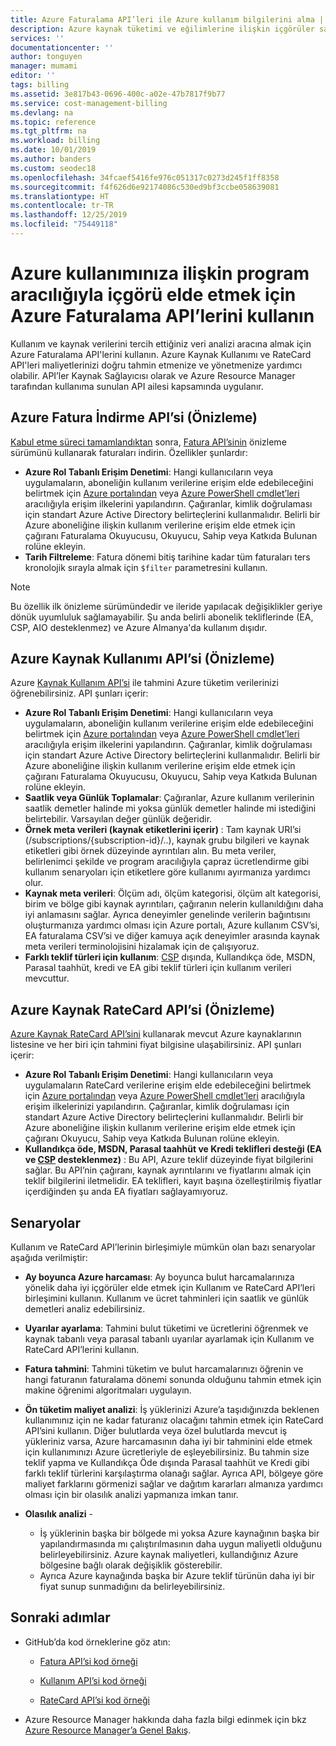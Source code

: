 ```yaml
---
title: Azure Faturalama API’leri ile Azure kullanım bilgilerini alma | Microsoft Docs
description: Azure kaynak tüketimi ve eğilimlerine ilişkin içgörüler sağlamak için kullanılan Azure Faturalama Kullanımı ve RateCard API’leri hakkında bilgi edinin.
services: ''
documentationcenter: ''
author: tonguyen
manager: mumami
editor: ''
tags: billing
ms.assetid: 3e817b43-0696-400c-a02e-47b7817f9b77
ms.service: cost-management-billing
ms.devlang: na
ms.topic: reference
ms.tgt_pltfrm: na
ms.workload: billing
ms.date: 10/01/2019
ms.author: banders
ms.custom: seodec18
ms.openlocfilehash: 34fcaef5416fe976c051317c0273d245f1ff8358
ms.sourcegitcommit: f4f626d6e92174086c530ed9bf3ccbe058639081
ms.translationtype: HT
ms.contentlocale: tr-TR
ms.lasthandoff: 12/25/2019
ms.locfileid: "75449118"
---
```

# <a name="use-azure-billing-apis-to-programmatically-get-insight-into-your-azure-usage"></a>Azure kullanımınıza ilişkin program aracılığıyla içgörü elde etmek için Azure Faturalama API’lerini kullanın
Kullanım ve kaynak verilerini tercih ettiğiniz veri analizi aracına almak için Azure Faturalama API'lerini kullanın. Azure Kaynak Kullanımı ve RateCard API'leri maliyetlerinizi doğru tahmin etmenize ve yönetmenize yardımcı olabilir. API’ler Kaynak Sağlayıcısı olarak ve Azure Resource Manager tarafından kullanıma sunulan API ailesi kapsamında uygulanır.  

## <a name="azure-invoice-download-api-preview"></a>Azure Fatura İndirme API’si (Önizleme)
[Kabul etme süreci tamamlandıktan](billing-manage-access.md#opt-in) sonra, [Fatura API’sinin](/rest/api/billing) önizleme sürümünü kullanarak faturaları indirin. Özellikler şunlardır:

* **Azure Rol Tabanlı Erişim Denetimi**: Hangi kullanıcıların veya uygulamaların, aboneliğin kullanım verilerine erişim elde edebileceğini belirtmek için [Azure portalından](https://portal.azure.com) veya [Azure PowerShell cmdlet’leri](/powershell/azure/overview) aracılığıyla erişim ilkelerini yapılandırın. Çağıranlar, kimlik doğrulaması için standart Azure Active Directory belirteçlerini kullanmalıdır. Belirli bir Azure aboneliğine ilişkin kullanım verilerine erişim elde etmek için çağıranı Faturalama Okuyucusu, Okuyucu, Sahip veya Katkıda Bulunan rolüne ekleyin.
* **Tarih Filtreleme**: Fatura dönemi bitiş tarihine kadar tüm faturaları ters kronolojik sırayla almak için `$filter` parametresini kullanın.

> [!NOTE]
> Bu özellik ilk önizleme sürümündedir ve ileride yapılacak değişiklikler geriye dönük uyumluluk sağlamayabilir. Şu anda belirli abonelik tekliflerinde (EA, CSP, AIO desteklenmez) ve Azure Almanya'da kullanım dışıdır.

## <a name="azure-resource-usage-api-preview"></a>Azure Kaynak Kullanımı API’si (Önizleme)
Azure [Kaynak Kullanım API’si](/previous-versions/azure/reference/mt219003(v=azure.100)) ile tahmini Azure tüketim verilerinizi öğrenebilirsiniz. API şunları içerir:

* **Azure Rol Tabanlı Erişim Denetimi**: Hangi kullanıcıların veya uygulamaların, aboneliğin kullanım verilerine erişim elde edebileceğini belirtmek için [Azure portalından](https://portal.azure.com) veya [Azure PowerShell cmdlet’leri](/powershell/azure/overview) aracılığıyla erişim ilkelerini yapılandırın. Çağıranlar, kimlik doğrulaması için standart Azure Active Directory belirteçlerini kullanmalıdır. Belirli bir Azure aboneliğine ilişkin kullanım verilerine erişim elde etmek için çağıranı Faturalama Okuyucusu, Okuyucu, Sahip veya Katkıda Bulunan rolüne ekleyin.
* **Saatlik veya Günlük Toplamalar**: Çağıranlar, Azure kullanım verilerinin saatlik demetler halinde mi yoksa günlük demetler halinde mi istediğini belirtebilir. Varsayılan değer günlük değeridir.
* **Örnek meta verileri (kaynak etiketlerini içerir)** : Tam kaynak URI’si (/subscriptions/{subscription-id}/..), kaynak grubu bilgileri ve kaynak etiketleri gibi örnek düzeyinde ayrıntıları alın. Bu meta veriler, belirlenimci şekilde ve program aracılığıyla çapraz ücretlendirme gibi kullanım senaryoları için etiketlere göre kullanımı ayırmanıza yardımcı olur.
* **Kaynak meta verileri**: Ölçüm adı, ölçüm kategorisi, ölçüm alt kategorisi, birim ve bölge gibi kaynak ayrıntıları, çağıranın nelerin kullanıldığını daha iyi anlamasını sağlar. Ayrıca deneyimler genelinde verilerin bağıntısını oluşturmanıza yardımcı olması için Azure portalı, Azure kullanım CSV’si, EA faturalama CSV’si ve diğer kamuya açık deneyimler arasında kaynak meta verileri terminolojisini hizalamak için de çalışıyoruz.
* **Farklı teklif türleri için kullanım**: [CSP](https://docs.microsoft.com/azure/cloud-solution-provider/billing/azure-csp-invoice#retrieve-usage-data-for-a-specific-subscription) dışında, Kullandıkça öde, MSDN, Parasal taahhüt, kredi ve EA gibi teklif türleri için kullanım verileri mevcuttur.

## <a name="azure-resource-ratecard-api-preview"></a>Azure Kaynak RateCard API’si (Önizleme)
[Azure Kaynak RateCard API’sini](/previous-versions/azure/reference/mt219005(v=azure.100)) kullanarak mevcut Azure kaynaklarının listesine ve her biri için tahmini fiyat bilgisine ulaşabilirsiniz. API şunları içerir:

* **Azure Rol Tabanlı Erişim Denetimi**: Hangi kullanıcıların veya uygulamaların RateCard verilerine erişim elde edebileceğini belirtmek için [Azure portalından](https://portal.azure.com) veya [Azure PowerShell cmdlet’leri](/powershell/azure/overview) aracılığıyla erişim ilkelerinizi yapılandırın. Çağıranlar, kimlik doğrulaması için standart Azure Active Directory belirteçlerini kullanmalıdır. Belirli bir Azure aboneliğine ilişkin kullanım verilerine erişim elde etmek için çağıranı Okuyucu, Sahip veya Katkıda Bulunan rolüne ekleyin.
* **Kullandıkça öde, MSDN, Parasal taahhüt ve Kredi teklifleri desteği (EA ve [CSP](https://docs.microsoft.com/azure/cloud-solution-provider/billing/azure-csp-pricelist#get-prices-by-using-the-azure-rate-card) desteklenmez)** : Bu API, Azure teklif düzeyinde fiyat bilgilerini sağlar.  Bu API’nin çağıranı, kaynak ayrıntılarını ve fiyatlarını almak için teklif bilgilerini iletmelidir. EA teklifleri, kayıt başına özelleştirilmiş fiyatlar içerdiğinden şu anda EA fiyatları sağlayamıyoruz.

## <a name="scenarios"></a>Senaryolar
Kullanım ve RateCard API’lerinin birleşimiyle mümkün olan bazı senaryolar aşağıda verilmiştir:

* **Ay boyunca Azure harcaması**: Ay boyunca bulut harcamalarınıza yönelik daha iyi içgörüler elde etmek için Kullanım ve RateCard API’leri birleşimini kullanın. Kullanım ve ücret tahminleri için saatlik ve günlük demetleri analiz edebilirsiniz.
* **Uyarılar ayarlama**: Tahmini bulut tüketimi ve ücretlerini öğrenmek ve kaynak tabanlı veya parasal tabanlı uyarılar ayarlamak için Kullanım ve RateCard API’lerini kullanın.
* **Fatura tahmini**: Tahmini tüketim ve bulut harcamalarınızı öğrenin ve hangi faturanın faturalama dönemi sonunda olduğunu tahmin etmek için makine öğrenimi algoritmaları uygulayın.
* **Ön tüketim maliyet analizi**: İş yüklerinizi Azure’a taşıdığınızda beklenen kullanımınız için ne kadar faturanız olacağını tahmin etmek için RateCard API’sini kullanın. Diğer bulutlarda veya özel bulutlarda mevcut iş yükleriniz varsa, Azure harcamasının daha iyi bir tahminini elde etmek için kullanımınızı Azure ücretleriyle de eşleyebilirsiniz. Bu tahmin size teklif yapma ve Kullandıkça Öde dışında Parasal taahhüt ve Kredi gibi farklı teklif türlerini karşılaştırma olanağı sağlar. Ayrıca API, bölgeye göre maliyet farklarını görmenizi sağlar ve dağıtım kararları almanıza yardımcı olması için bir olasılık analizi yapmanıza imkan tanır.
* **Olasılık analizi** -

  * İş yüklerinin başka bir bölgede mi yoksa Azure kaynağının başka bir yapılandırmasında mı çalıştırılmasının daha uygun maliyetli olduğunu belirleyebilirsiniz. Azure kaynak maliyetleri, kullandığınız Azure bölgesine bağlı olarak değişiklik gösterebilir.
  * Ayrıca Azure kaynağında başka bir Azure teklif türünün daha iyi bir fiyat sunup sunmadığını da belirleyebilirsiniz.


## <a name="next-steps"></a>Sonraki adımlar
* GitHub’da kod örneklerine göz atın:
  * [Fatura API’si kod örneği](https://go.microsoft.com/fwlink/?linkid=845124)

  * [Kullanım API’si kod örneği](https://github.com/Azure-Samples/billing-dotnet-usage-api)

  * [RateCard API’si kod örneği](https://github.com/Azure-Samples/billing-dotnet-ratecard-api)

* Azure Resource Manager hakkında daha fazla bilgi edinmek için bkz [Azure Resource Manager’a Genel Bakış](../azure-resource-manager/management/overview.md).

